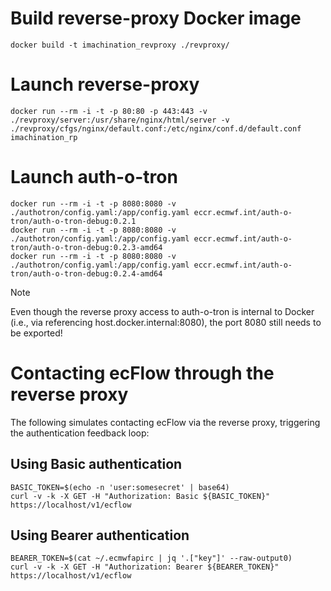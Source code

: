 

# Build reverse-proxy Docker image

```
docker build -t imachination_revproxy ./revproxy/
```

# Launch reverse-proxy

```
docker run --rm -i -t -p 80:80 -p 443:443 -v ./revproxy/server:/usr/share/nginx/html/server -v ./revproxy/cfgs/nginx/default.conf:/etc/nginx/conf.d/default.conf imachination_rp
```

# Launch auth-o-tron

```
docker run --rm -i -t -p 8080:8080 -v ./authotron/config.yaml:/app/config.yaml eccr.ecmwf.int/auth-o-tron/auth-o-tron-debug:0.2.1
docker run --rm -i -t -p 8080:8080 -v ./authotron/config.yaml:/app/config.yaml eccr.ecmwf.int/auth-o-tron/auth-o-tron-debug:0.2.3-amd64
docker run --rm -i -t -p 8080:8080 -v ./authotron/config.yaml:/app/config.yaml eccr.ecmwf.int/auth-o-tron/auth-o-tron-debug:0.2.4-amd64
```
> [!NOTE]
> Even though the reverse proxy access to auth-o-tron is internal to Docker (i.e., via referencing host.docker.internal:8080), the port 8080 still needs to be exported!

# Contacting ecFlow through the reverse proxy

The following simulates contacting ecFlow via the reverse proxy, triggering the authentication feedback loop:

## Using Basic authentication

```
BASIC_TOKEN=$(echo -n 'user:somesecret' | base64)
curl -v -k -X GET -H "Authorization: Basic ${BASIC_TOKEN}" https://localhost/v1/ecflow
```

## Using Bearer authentication

```
BEARER_TOKEN=$(cat ~/.ecmwfapirc | jq '.["key"]' --raw-output0)
curl -v -k -X GET -H "Authorization: Bearer ${BEARER_TOKEN}" https://localhost/v1/ecflow
```
